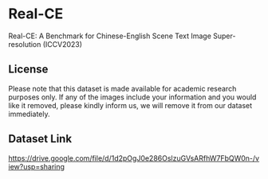 # Real-CE
Real-CE: A Benchmark for Chinese-English Scene Text Image Super-resolution (ICCV2023)



## License
Please note that this dataset is made available for academic research purposes only. If any of the images include your information and you would like it removed, please kindly inform us, we will remove it from our dataset immediately.

## Dataset Link
https://drive.google.com/file/d/1d2pOgJ0e286OslzuGVsARfhW7FbQW0n-/view?usp=sharing
